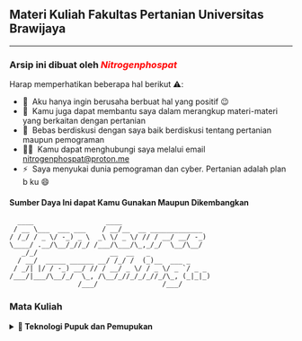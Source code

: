 ## Materi Kuliah Fakultas Pertanian Universitas Brawijaya
<hr>

### Arsip ini dibuat oleh <i style="color:red;">Nitrogenphospat</i>

Harap memperhatikan beberapa hal berikut ⚠️:

- 🔭 &nbsp;Aku hanya ingin berusaha berbuat hal yang positif :wink:
- 🌱 &nbsp;Kamu juga dapat membantu saya dalam merangkup materi-materi yang berkaitan dengan pertanian
- 💬 &nbsp;Bebas berdiskusi dengan saya baik berdiskusi tentang pertanian maupun pemograman
- 👨‍💻 &nbsp;Kamu dapat menghubungi saya melalui email nitrogenphospat@proton.me
- ⚡ &nbsp;Saya menyukai dunia pemograman dan cyber. Pertanian adalah plan b ku 😄
#### Sumber Daya Ini dapat Kamu Gunakan Maupun Dikembangkan
```
  ____                  ____                      
 / __ \___  ___ ___    / __/__  __ _____________  
/ /_/ / _ \/ -_) _ \  _\ \/ _ \/ // / __/ __/ -_) 
\____/ .__/\__/_//_/ /___/\___/\_,_/_/  \__/\__/  
   _/_/                  __  __   _               
  / __/  _____ ______ __/ /_/ /  (_)__  ___ _     
 / _/| |/ / -_) __/ // / __/ _ \/ / _ \/ _ `/ _ _ 
/___/|___/\__/_/  \_, /\__/_//_/_/_//_/\_, (_|_|_)
                 /___/                /___/       
```


### Mata Kuliah
<details>
  <summary><b>🌻 Teknologi Pupuk dan Pemupukan</b></summary>
  <br/>
  <a href="https://github.com/nitrogenphospat/pertanian/blob/main/tpp/pendahuluan.md">📖 Minggu Pertama (<strong>Pendahuluan)</strong></a><br>
  <a href="https://github.com/nitrogenphospat/pertanian/blob/main/tpp/pupukOrganik.md">📖 Minggu Kedua (<strong>Pupuk Organik)</strong></a><br>
</details>
